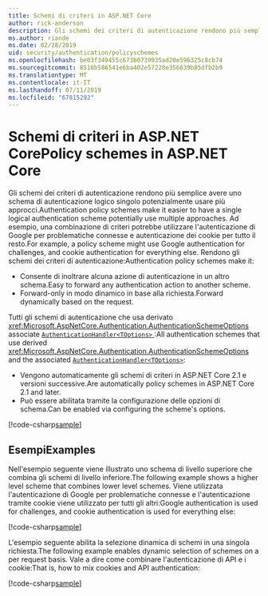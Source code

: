```yaml
---
title: Schemi di criteri in ASP.NET Core
author: rick-anderson
description: Gli schemi dei criteri di autenticazione rendono più semplice avere uno schema di autenticazione logico singolo
ms.author: riande
ms.date: 02/28/2019
uid: security/authentication/policyschemes
ms.openlocfilehash: be03f349455c673b0739935ad20e596325c8cb74
ms.sourcegitcommit: 8516b586541e6ba402e57228e356639b85dfb2b9
ms.translationtype: MT
ms.contentlocale: it-IT
ms.lasthandoff: 07/11/2019
ms.locfileid: "67815292"
---
```

# <a name="policy-schemes-in-aspnet-core"></a><span data-ttu-id="3028d-103">Schemi di criteri in ASP.NET Core</span><span class="sxs-lookup"><span data-stu-id="3028d-103">Policy schemes in ASP.NET Core</span></span>

<span data-ttu-id="3028d-104">Gli schemi dei criteri di autenticazione rendono più semplice avere uno schema di autenticazione logico singolo potenzialmente usare più approcci.</span><span class="sxs-lookup"><span data-stu-id="3028d-104">Authentication policy schemes make it easier to have a single logical authentication scheme potentially use multiple approaches.</span></span> <span data-ttu-id="3028d-105">Ad esempio, una combinazione di criteri potrebbe utilizzare l'autenticazione di Google per problematiche connesse e autenticazione dei cookie per tutto il resto.</span><span class="sxs-lookup"><span data-stu-id="3028d-105">For example, a policy scheme might use Google authentication for challenges, and cookie authentication for everything else.</span></span> <span data-ttu-id="3028d-106">Rendono gli schemi dei criteri di autenticazione:</span><span class="sxs-lookup"><span data-stu-id="3028d-106">Authentication policy schemes make it:</span></span>

* <span data-ttu-id="3028d-107">Consente di inoltrare alcuna azione di autenticazione in un altro schema.</span><span class="sxs-lookup"><span data-stu-id="3028d-107">Easy to forward any authentication action to another scheme.</span></span>
* <span data-ttu-id="3028d-108">Forward-only in modo dinamico in base alla richiesta.</span><span class="sxs-lookup"><span data-stu-id="3028d-108">Forward dynamically based on the request.</span></span>

<span data-ttu-id="3028d-109">Tutti gli schemi di autenticazione che usa derivato <xref:Microsoft.AspNetCore.Authentication.AuthenticationSchemeOptions> associate [ `AuthenticationHandler<TOptions>` ](/dotnet/api/microsoft.aspnetcore.authentication.authenticationhandler-1):</span><span class="sxs-lookup"><span data-stu-id="3028d-109">All authentication schemes that use derived <xref:Microsoft.AspNetCore.Authentication.AuthenticationSchemeOptions> and the associated [`AuthenticationHandler<TOptions>`](/dotnet/api/microsoft.aspnetcore.authentication.authenticationhandler-1):</span></span>

* <span data-ttu-id="3028d-110">Vengono automaticamente gli schemi di criteri in ASP.NET Core 2.1 e versioni successive.</span><span class="sxs-lookup"><span data-stu-id="3028d-110">Are automatically policy schemes in ASP.NET Core 2.1 and later.</span></span>
* <span data-ttu-id="3028d-111">Può essere abilitata tramite la configurazione delle opzioni di schema.</span><span class="sxs-lookup"><span data-stu-id="3028d-111">Can be enabled via configuring the scheme's options.</span></span>

[!code-csharp[sample](policyschemes/samples/AuthenticationSchemeOptions.cs?name=snippet)]

## <a name="examples"></a><span data-ttu-id="3028d-112">Esempi</span><span class="sxs-lookup"><span data-stu-id="3028d-112">Examples</span></span>

<span data-ttu-id="3028d-113">Nell'esempio seguente viene illustrato uno schema di livello superiore che combina gli schemi di livello inferiore.</span><span class="sxs-lookup"><span data-stu-id="3028d-113">The following example shows a higher level scheme that combines lower level schemes.</span></span> <span data-ttu-id="3028d-114">Viene utilizzata l'autenticazione di Google per problematiche connesse e l'autenticazione tramite cookie viene utilizzato per tutti gli altri:</span><span class="sxs-lookup"><span data-stu-id="3028d-114">Google authentication is used for challenges, and cookie authentication is used for everything else:</span></span>

[!code-csharp[sample](policyschemes/samples/Startup.cs?name=snippet1)]

<span data-ttu-id="3028d-115">L'esempio seguente abilita la selezione dinamica di schemi in una singola richiesta.</span><span class="sxs-lookup"><span data-stu-id="3028d-115">The following example enables dynamic selection of schemes on a per request basis.</span></span> <span data-ttu-id="3028d-116">Vale a dire come combinare l'autenticazione di API e i cookie:</span><span class="sxs-lookup"><span data-stu-id="3028d-116">That is, how to mix cookies and API authentication:</span></span>

 <!-- REVIEW, missing If set in public Func<HttpContext, string> ForwardDefaultSelector -->

[!code-csharp[sample](policyschemes/samples/Startup.cs?name=snippet2)]
